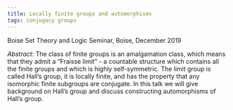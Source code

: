 ```yaml
---
title: Locally finite groups and automorphisms
tags: conjugacy groups
---
```


Boise Set Theory and Logic Seminar, Boise, December 2019<!--more-->

*Abstract*: The class of finite groups is an amalgamation class, which means that they admit a “Fraisse limit” - a countable structure which contains all the finite groups and which is highly self-symmetric. The limit group is called Hall’s group, it is locally finite, and has the property that any isomorphic finite subgroups are conjugate. In this talk we will give background on Hall’s group and discuss constructing automorphisms of Hall’s group.